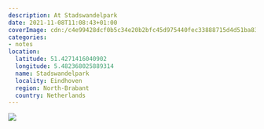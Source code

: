 ```yaml
---
description: At Stadswandelpark
date: 2021-11-08T11:08:43+01:00
coverImage: cdn:/c4e99428dcf0b5c34e20b2bfc45d975440fec33888715d4d51ba83f069d862f7
categories:
- notes
location:
  latitude: 51.4271416040902
  longitude: 5.482368025889314
  name: Stadswandelpark
  locality: Eindhoven
  region: North-Brabant
  country: Netherlands
---
```


![](cdn:/c4e99428dcf0b5c34e20b2bfc45d975440fec33888715d4d51ba83f069d862f7?class=fw)
